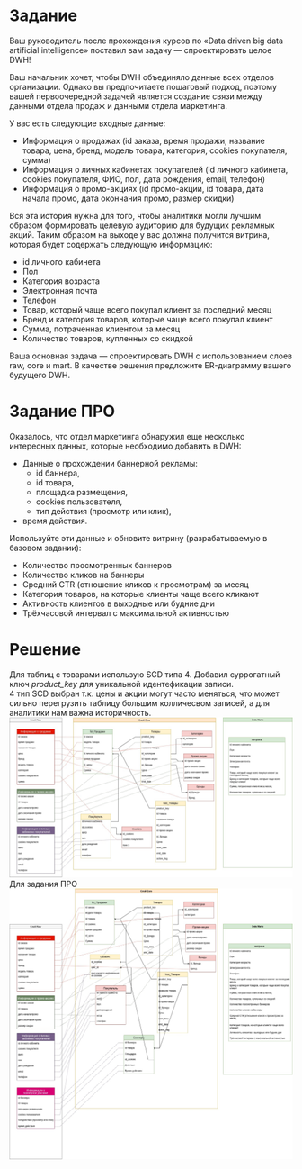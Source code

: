 # Задание
Ваш руководитель  после прохождения курсов по «Data driven big data artificial intelligence» поставил вам задачу — спроектировать целое DWH! <br>

Ваш начальник хочет, чтобы DWH объединяло данные всех отделов организации. Однако вы предпочитаете пошаговый подход, поэтому вашей первоочередной задачей является создание связи между данными отдела продаж и данными отдела маркетинга. <br>

У вас есть следующие входные данные: <br>
- Информация о продажах (id заказа, время продажи, название товара, цена, бренд, модель товара, категория, cookies покупателя, сумма)
- Информация о личных кабинетах покупателей (id личного кабинета, cookies покупателя, ФИО, пол, дата рождения, email, телефон)
- Информация о промо-акциях (id промо-акции, id товара, дата начала промо, дата окончания промо, размер скидки) 

Вся эта история нужна для того, чтобы аналитики могли лучшим образом формировать целевую аудиторию для будущих рекламных акций. Таким образом на выходе у вас должна получится витрина, которая будет содержать следующую информацию: 

- id личного кабинета
- Пол
- Категория возраста
- Электронная почта
- Телефон
- Товар, который чаще всего покупал клиент за последний месяц
- Бренд и категория товаров, которые чаще всего покупал клиент
- Сумма, потраченная клиентом за месяц
- Количество товаров, купленных со скидкой

Ваша основная задача — спроектировать DWH с использованием слоев raw, core и mart. В качестве решения предложите ER-диаграмму вашего будущего DWH.

# Задание ПРО
Оказалось, что отдел маркетинга обнаружил еще несколько интересных данных, которые необходимо добавить в DWH:
- Данные о прохождении баннерной рекламы: 
  - id баннера, 
  - id товара, 
  - площадка размещения, 
  - cookies пользователя, 
  - тип действия (просмотр или клик), 
- время действия.

Используйте эти данные и обновите витрину (разрабатываемую в базовом задании):
- Количество просмотренных баннеров
- Количество кликов на баннеры
- Средний CTR (отношение кликов к просмотрам) за месяц
- Категория товаров, на которые клиенты чаще всего кликают
- Активность клиентов в выходные или будние дни
- Трёхчасовой интервал с максимальной активностью

# Решение
Для таблиц с товарами использую SCD типа 4.
Добавил суррогатный ключ *product_key* для уникальной идентефикации записи.<br>
4 тип SCD выбран т.к. цены и акции могут часто меняться, что может сильно перегрузить таблицу большим колличесвом записей, а для аналитики нам важна историчность.
<br>
![er diagramm](/2_6_homework/diagram/ERD-DWH-shop.jpg)
<br>
Для задания ПРО <br>
![er diagramm](/2_6_homework/diagram/ERD-DWH-shop-PRO.jpg)

